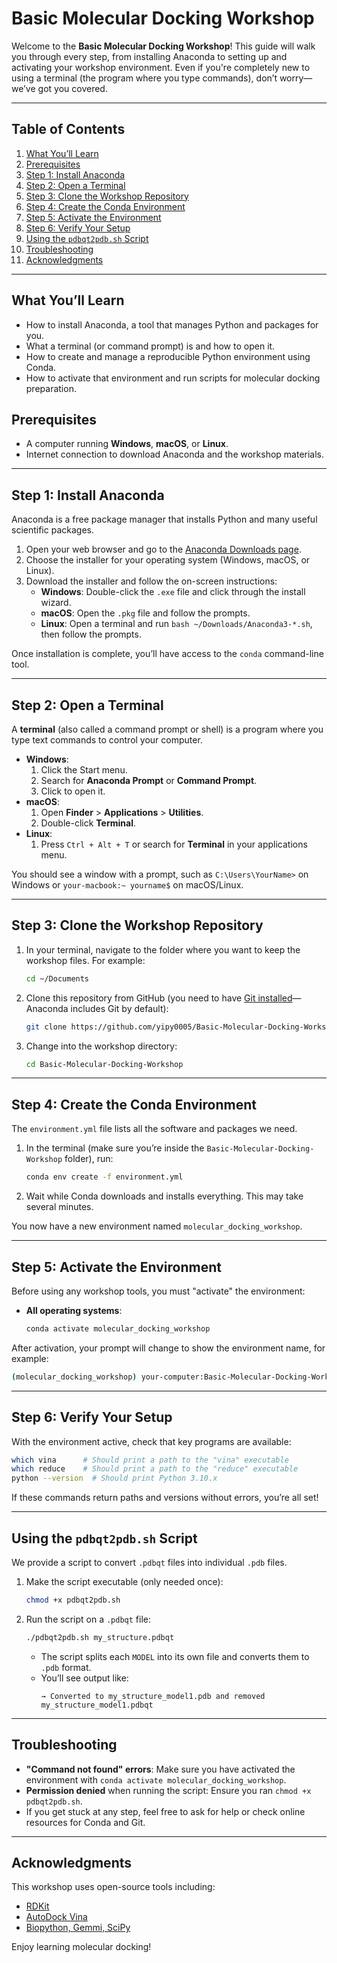 # Basic Molecular Docking Workshop

Welcome to the **Basic Molecular Docking Workshop**! This guide will walk you through every step, from installing Anaconda to setting up and activating your workshop environment. Even if you're completely new to using a terminal (the program where you type commands), don’t worry—we’ve got you covered.

---

## Table of Contents

1. [What You’ll Learn](#what-youll-learn)
2. [Prerequisites](#prerequisites)
3. [Step 1: Install Anaconda](#step-1-install-anaconda)
4. [Step 2: Open a Terminal](#step-2-open-a-terminal)
5. [Step 3: Clone the Workshop Repository](#step-3-clone-the-workshop-repository)
6. [Step 4: Create the Conda Environment](#step-4-create-the-conda-environment)
7. [Step 5: Activate the Environment](#step-5-activate-the-environment)
8. [Step 6: Verify Your Setup](#step-6-verify-your-setup)
9. [Using the `pdbqt2pdb.sh` Script](#using-the-pdbqt2pdbsh-script)
10. [Troubleshooting](#troubleshooting)
11. [Acknowledgments](#acknowledgments)

---

## What You’ll Learn

- How to install Anaconda, a tool that manages Python and packages for you.
- What a terminal (or command prompt) is and how to open it.
- How to create and manage a reproducible Python environment using Conda.
- How to activate that environment and run scripts for molecular docking preparation.

## Prerequisites

- A computer running **Windows**, **macOS**, or **Linux**.
- Internet connection to download Anaconda and the workshop materials.

---

## Step 1: Install Anaconda

Anaconda is a free package manager that installs Python and many useful scientific packages.

1. Open your web browser and go to the [Anaconda Downloads page](https://www.anaconda.com/products/distribution).
2. Choose the installer for your operating system (Windows, macOS, or Linux).
3. Download the installer and follow the on-screen instructions:
   - **Windows**: Double-click the `.exe` file and click through the install wizard.
   - **macOS**: Open the `.pkg` file and follow the prompts.
   - **Linux**: Open a terminal and run `bash ~/Downloads/Anaconda3-*.sh`, then follow the prompts.

Once installation is complete, you’ll have access to the `conda` command-line tool.

---

## Step 2: Open a Terminal

A **terminal** (also called a command prompt or shell) is a program where you type text commands to control your computer.

- **Windows**:
  1. Click the Start menu.
  2. Search for **Anaconda Prompt** or **Command Prompt**.
  3. Click to open it.
- **macOS**:
  1. Open **Finder** > **Applications** > **Utilities**.
  2. Double-click **Terminal**.
- **Linux**:
  1. Press `Ctrl + Alt + T` or search for **Terminal** in your applications menu.

You should see a window with a prompt, such as `C:\Users\YourName>` on Windows or `your-macbook:~ yourname$` on macOS/Linux.

---

## Step 3: Clone the Workshop Repository

1. In your terminal, navigate to the folder where you want to keep the workshop files. For example:

   ```bash
   cd ~/Documents
   ```

2. Clone this repository from GitHub (you need to have [Git installed](https://git-scm.com/)—Anaconda includes Git by default):

   ```bash
   git clone https://github.com/yipy0005/Basic-Molecular-Docking-Workshop.git
   ```

3. Change into the workshop directory:

   ```bash
   cd Basic-Molecular-Docking-Workshop
   ```

---

## Step 4: Create the Conda Environment

The `environment.yml` file lists all the software and packages we need.

1. In the terminal (make sure you’re inside the `Basic-Molecular-Docking-Workshop` folder), run:

   ```bash
   conda env create -f environment.yml
   ```

2. Wait while Conda downloads and installs everything. This may take several minutes.

You now have a new environment named `molecular_docking_workshop`.

---

## Step 5: Activate the Environment

Before using any workshop tools, you must "activate" the environment:

- **All operating systems**:
  ```bash
  conda activate molecular_docking_workshop
  ```

After activation, your prompt will change to show the environment name, for example:

```bash
(molecular_docking_workshop) your-computer:Basic-Molecular-Docking-Workshop yourname$
```

---

## Step 6: Verify Your Setup

With the environment active, check that key programs are available:

```bash
which vina      # Should print a path to the "vina" executable
which reduce    # Should print a path to the "reduce" executable
python --version  # Should print Python 3.10.x
```

If these commands return paths and versions without errors, you’re all set!

---

## Using the `pdbqt2pdb.sh` Script

We provide a script to convert `.pdbqt` files into individual `.pdb` files.

1. Make the script executable (only needed once):

   ```bash
   chmod +x pdbqt2pdb.sh
   ```

2. Run the script on a `.pdbqt` file:

   ```bash
   ./pdbqt2pdb.sh my_structure.pdbqt
   ```

   - The script splits each `MODEL` into its own file and converts them to `.pdb` format.
   - You’ll see output like:
     ```
     → Converted to my_structure_model1.pdb and removed my_structure_model1.pdbqt
     ```

---

## Troubleshooting

- **"Command not found" errors**: Make sure you have activated the environment with `conda activate molecular_docking_workshop`.
- **Permission denied** when running the script: Ensure you ran `chmod +x pdbqt2pdb.sh`.
- If you get stuck at any step, feel free to ask for help or check online resources for Conda and Git.

---

## Acknowledgments

This workshop uses open-source tools including:

- [RDKit](https://www.rdkit.org/)
- [AutoDock Vina](http://vina.scripps.edu/)
- [Biopython, Gemmi, SciPy](https://www.scipy.org/)

Enjoy learning molecular docking!

